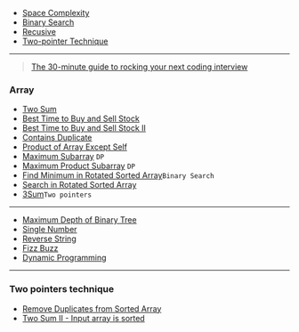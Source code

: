 * [Space Complexity](basics/Space%20Complexity.md)
* [Binary Search](basics/Binary%20Search.md)
* [Recusive](basics/Recursive.md)
* [Two-pointer Technique](basics/Two%20Pointers%20Technique.md)
----
> [The 30-minute guide to rocking your next coding interview](https://www.freecodecamp.org/news/coding-interviews-for-dummies-5e048933b82b/)
### Array
* [Two Sum](./Two%20Sum.md)
* [Best Time to Buy and Sell Stock](./Best%20Time%20to%20Buy%20and%20Sell%20Stock.md)
* [Best Time to Buy and Sell Stock II](./Best%20Time%20to%20Buy%20and%20Sell%20Stock%20II.md)
* [Contains Duplicate](./Contains%20Duplicate.md)
* [Product of Array Except Self](./Product%20of%20Array%20Except%20Self.md)
* [Maximum Subarray](./Maximum%20Subarray.md)
  `DP`
* [Maximum Product Subarray](./Maximum%20Product%20Subarray.md)
  `DP`
* [Find Minimum in Rotated Sorted Array](./Find%20Minimum%20in%20Rotated%20Sorted%20Array.md)`Binary Search`
* [Search in Rotated Sorted Array](./Search%20in%20Rotated%20Sorted%20Array.md)
* [3Sum](./3Sum.md)`Two pointers`
-----
* [Maximum Depth of Binary Tree](./Maximum%20Depth%20of%20Binary%20Tree.md)
* [Single Number](./Single%20Number.md)
* [Reverse String](./Reverse%20String.md)
* [Fizz Buzz](./Fizz%20Buzz.md)
* [Dynamic Programming](./Dynamic%20Programming.md)


----
### Two pointers technique

* [Remove Duplicates from Sorted Array](./Two%20Pointers/Remove%20Duplicates%20from%20Sorted%20Array.md)
* [Two Sum II - Input array is sorted](./Two%20Pointers/Two%20Sum%20II%20-%20Input%20array%20is%20sorted.md)